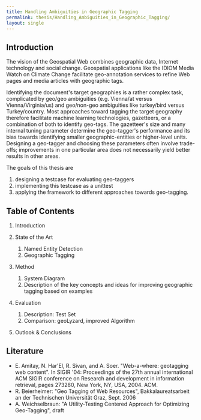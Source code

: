 ```yaml
---
title: Handling Ambiguities in Geographic Tagging
permalink: thesis/Handling_Ambiguities_in_Geographic_Tagging/
layout: single
---
```


Introduction
------------

The vision of the Geospatial Web combines geographic data, Internet
technology and social change. Geospatial applications like the IDIOM
Media Watch on Climate Change facilitate geo-annotation services to
refine Web pages and media articles with geographic tags.

Identifying the document's target geographies is a rather complex task,
complicated by geo/geo ambiguities (e.g. Vienna/at versus
Vienna/Virginia/us) and geo/non-geo ambiguities like turkey/bird versus
Turkey/country. Most approaches toward tagging the target geography
therefore facilitate machine learning technologies, gazetteers, or a
combination of both to identify geo-tags. The gazetteer's size and many
internal tuning parameter determine the geo-tagger's performance and its
bias towards identifying smaller geographic-entities or higher-level
units. Designing a geo-tagger and choosing these parameters often
involve trade-offs; improvements in one particular area does not
necessarily yield better results in other areas.

The goals of this thesis are

1.  designing a testcase for evaluating geo-taggers
2.  implementing this testcase as a unittest
3.  applying the framework to different approaches towards geo-tagging.

Table of Contents
-----------------

1.  Introduction
2.  State of the Art
    1.  Named Entity Detection
    2.  Geographic Tagging

3.  Method
    1.  System Diagram
    2.  Description of the key concepts and ideas for improving
        geographic tagging based on examples

4.  Evaluation
    1.  Description: Test Set
    2.  Comparison: geoLyzard, improved Algorithm

5.  Outlook & Conclusions

Literature
----------

-   E. Amitay, N. Har'El, R. Sivan, and A. Soer. "Web-a-where:
    geotagging web content". In SIGIR '04: Proceedings of the 27th
    annual international ACM SIGIR conference on Research and
    development in information retrieval, pages 273280, New York, NY,
    USA, 2004. ACM.
-   R. Beierheimer: "Geo Tagging of Web Resources", Bakkalaureatsarbeit
    an der Technischen Universität Graz, Sept. 2006
-   A. Weichselbraun: "A Utility-Testing Centered Approach for
    Optimizing Geo-Tagging", draft

